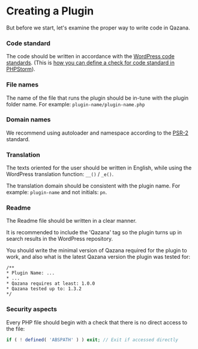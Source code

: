 # Creating a Plugin

But before we start, let's examine the proper way to write code in Qazana.

### Code standard
The code should be written in accordance with the [WordPress code standards](https://codex.wordpress.org/WordPress_Coding_Standards). (This is [how you can define a check for code standard in PHPStorm](https://kellenmace.com/set-up-php-codesniffer-in-phpstorm-with-wordpress-coding-standards/)).

### File names
The name of the file that runs the plugin should be in-tune with the plugin folder name. For example: `plugin-name/plugin-name.php`

### Domain names
We recommend using autoloader and namespace according to the [PSR-2](http://www.php-fig.org/psr/psr-2/) standard.


### Translation
The texts oriented for the user should be written in English, while using the WordPress translation function:  `__()` / `_e()`.

The translation domain should be consistent with the plugin name. For example: `plugin-name` and not initials: `pn`.

### Readme
The Readme file should be written in a clear manner.

It is recommended to include the 'Qazana' tag so the plugin turns up in search results in the WordPress repository.

You should write the minimal version of Qazana required for the plugin to work, and also what is the latest Qazana version the plugin was tested for:

``` 
/**
* Plugin Name: ...
* ...
* Qazana requires at least: 1.0.0
* Qazana tested up to: 1.3.2
*/
```

### Security aspects
Every PHP file should begin with a check that there is no direct access to the file:

```php
if ( ! defined( 'ABSPATH' ) ) exit; // Exit if accessed directly
```